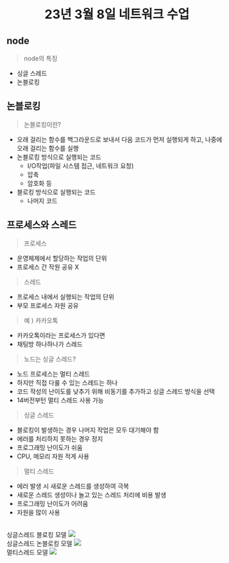 # <center> **23년 3월 8일 네트워크 수업** </center>

## node
> node의 특징
 - 싱글 스레드
 - 논블로킹

## 논블로킹
> 논블로킹이란?
 - 오래 걸리는 함수를 백그라운드로 보내서 다음 코드가 먼저 실행되게 하고, 나중에 오래 걸리는 함수를 실행
 - 논블로킹 방식으로 실행되는 코드
   - I/O작업(파일 시스템 접근, 네트워크 요청)
   - 압축
   - 암호화 등
 - 블로킹 방식으로 실행되는 코드
   - 나머지 코드

## 프로세스와 스레드
> 프로세스
 - 운영체제에서 할당하는 작업의 단위
 - 프로세스 간 작원 공유 X
> 스레드
 - 프로세스 내에서 실행되는 작업의 단위
 - 부모 프로세스 자원 공유
> 예 ) 카카오톡
 - 카카오톡이라는 프로세스가 있다면
 - 채팅방 하나하나가 스레드
> 노드는 싱글 스레드?
 - 노드 프로세스는 멀티 스레드
 - 하지만 직접 다룰 수 있는 스레드는 하나
 - 코드 작성의 난이도를 낮추기 위해 비동기를 추가하고 싱글 스레드 방식을 선택
 - 14버전부턴 멀티 스레드 사용 가능
> 싱글 스레드
 - 블로킹이 발생하는 경우 나머지 작업은 모두 대기해야 함
 - 에러를 처리하지 못하는 경우 정지
 - 프로그래밍 난이도가 쉬움
 - CPU, 메모리 자원 적게 사용
> 멀티 스레드
 - 에러 발생 시 새로운 스레드를 생성하여 극복
 - 새로운 스레드 생성이나 놀고 있는 스레드 처리에 비용 발생
 - 프로그래밍 난이도가 어려움
 - 자원을 많이 사용

<br/>
싱글스레드 블로킹 모델

<image src="./싱글스레드 블로킹.png">

<br/>
싱글스레드 논블로킹 모델

<image src="./싱글스레드 논블로킹.png">

<br/>
멀티스레드 모델

<image src="./멀티스레드.png">